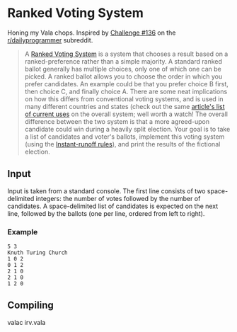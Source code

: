 # Ranked Voting System

Honing my Vala chops. Inspired by [Challenge #136](http://www.reddit.com/r/dailyprogrammer/comments/1r2mcz/112013_challenge_136_intermediate_ranked_voting/) on the [r/dailyprogrammer](http://www.reddit.com/r/dailyprogrammer/) subreddit.

> A [Ranked Voting System](http://en.wikipedia.org/wiki/Ranked_voting_systems) is a system that chooses a result based on a ranked-preference rather than a simple majority. A standard ranked ballot generally has multiple choices, only one of which one can be picked. A ranked ballot allows you to choose the order in which you prefer candidates. An example could be that you prefer choice B first, then choice C, and finally choice A.
> There are some neat implications on how this differs from conventional voting systems, and is used in many different countries and states (check out the same [article's list of current uses](https://www.youtube.com/watch?v=3Y3jE3B8HsE) on the overall system; well worth a watch! The overall difference between the two system is that a more agreed-upon candidate could win during a heavily split election.
> Your goal is to take a list of candidates and voter's ballots, implement this voting system (using the [Instant-runoff rules](http://en.wikipedia.org/wiki/Instant-runoff_voting)), and print the results of the fictional election.

## Input

Input is taken from a standard console. The first line consists of two space-delimited integers: the number of votes followed by the number of candidates. A space-delimited list of candidates is expected on the next line, followed by the ballots (one per line, ordered from left to right).

### Example

```
5 3
Knuth Turing Church
1 0 2
0 1 2
2 1 0
2 1 0
1 2 0
```

## Compiling

   valac irv.vala 
